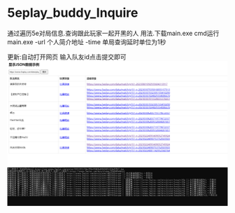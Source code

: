 # 5eplay_buddy_Inquire
通过遍历5e对局信息.查询跟此玩家一起开黑的人
用法.下载main.exe  cmd运行 main.exe -url 个人简介地址 -time 单局查询延时单位为1秒  

更新:自动打开网页[](http://127.0.0.1:8199/) 输入队友id点击提交即可
![image](img/web.png)
![image](img/1.png) 
